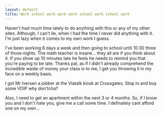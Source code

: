 ```yaml
---
layout: default
title: Work school work work work school work school work
---
```


Haven't had much time lately to do anything with this or any of my other
sites. Although, I can't lie, when I had the time I never did anything with
it. I'm just lazy when it comes to my own work I guess.

I've been working 6 days a week and then going to school until 10:30 three of
those nights. The math teacher is insane... they all are if you think about
it. If you show up 10 minutes late he feels he needs to remind you that you're
paying to be late. Thanks pal, as if I didn't already comprehend the
incredible waste of money your class is to me, I get you throwing it in my
face on a weekly basis.

I got Mr Iversen a jobber at the Viatalk kiosk at Crossgates. Stop in and buy
some VOIP why don'tcha?

Also, I need to get an apartment within the next 3 or 4 months. So, if I know
you and I don't hate you, give me a call some time. I definately cant afford
one on my own...
